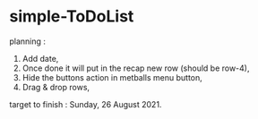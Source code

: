 # simple-ToDoList

planning : 
1. Add date,
2. Once done it will put in the recap new row (should be row-4),
3. Hide the buttons action in metballs menu button,
4. Drag & drop rows,

target to finish :
Sunday, 26 August 2021.
